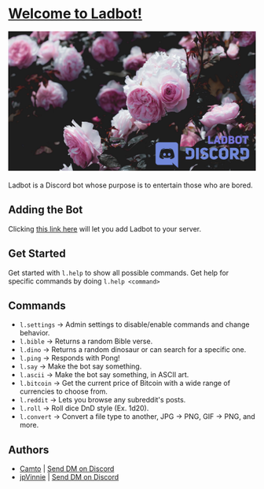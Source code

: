 # [Welcome to Ladbot!](https://github.com/Camto/Lad)

![ladbot banner](./Images/Banner.png)

Ladbot is a Discord bot whose purpose is to entertain those who are bored.

## Adding the Bot

Clicking [this link here](https://discord.com/api/oauth2/authorize?client_id=709644595104972890&permissions=8&scope=bot) will let you add Ladbot to your server.

## Get Started 

Get started with `l.help` to show all possible commands. Get help for specific commands by doing `l.help <command>`

## Commands

* `l.settings` → Admin settings to disable/enable commands and change behavior.
* `l.bible` → Returns a random Bible verse.
* `l.dino` → Returns a random dinosaur or can search for a specific one.
* `l.ping` → Responds with Pong!
* `l.say` → Make the bot say something.
* `l.ascii` → Make the bot say something, in ASCII art.
* `l.bitcoin` → Get the current price of Bitcoin with a wide range of currencies to choose from.
* `l.reddit` → Lets you browse any subreddit's posts. 
* `l.roll` → Roll dice DnD style (Ex. 1d20).
* `l.convert` → Convert a file type to another, JPG → PNG, GIF → PNG, and more.

## Authors

* [Camto](https://github.com/Camto) | [Send DM on Discord](https://discord.com/users/345300752975003649)
* [jpVinnie](https://github.com/jpVinnie) | [Send DM on Discord](https://discordapp.com/users/294518633541926912)